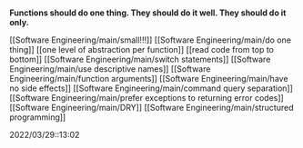# 
**Functions should do one thing. They should do it well. They should do it only.**

[[Software Engineering/main/small!!!]]
[[Software Engineering/main/do one thing]]
[[one level of abstraction per function]]
[[read code from top to bottom]]
[[Software Engineering/main/switch statements]]
[[Software Engineering/main/use descriptive names]]
[[Software Engineering/main/function arguments]]
[[Software Engineering/main/have no side effects]]
[[Software Engineering/main/command query separation]]
[[Software Engineering/main/prefer exceptions to returning error codes]]
[[Software Engineering/main/DRY]]
[[Software Engineering/main/structured programming]]



2022/03/29::13:02
